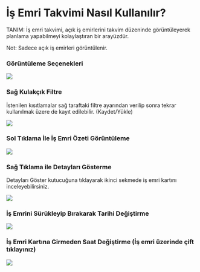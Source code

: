 # İş Emri Takvimi Nasıl Kullanılır?

TANIM: İş emri takvimi, açık iş emirlerini takvim düzeninde görüntüleyerek planlama yapabilmeyi kolaylaştıran bir arayüzdür. 

Not: Sadece açık iş emirleri görüntülenir.


### Görüntüleme Seçenekleri

![](https://docsbimser.blob.core.windows.net/imagecontainer/Picture3-d67dee2d-3ea6-499b-838d-1ee8539da1a4.png)

### Sağ Kulakçık Filtre

İstenilen kısıtlamalar sağ taraftaki filtre ayarından verilip sonra tekrar kullanılmak üzere de kayıt edilebilir. (Kaydet/Yükle)

![](https://docsbimser.blob.core.windows.net/imagecontainer/Picture4-aa6266f1-aa20-47df-af07-6c7fead52b2a.png)

### Sol Tıklama İle İş Emri Özeti Görüntüleme

![](https://docsbimser.blob.core.windows.net/imagecontainer/2023-04-25%2012%2003%2012-b81df2ff-e8b0-4e27-b6e3-b3f8cd789572.png)

### Sağ Tıklama ile Detayları Gösterme

Detayları Göster kutucuğuna tıklayarak ikinci sekmede iş emri kartını inceleyebilirsiniz.

![](https://docsbimser.blob.core.windows.net/imagecontainer/Picture1-245117da-fcbe-439f-9460-89f9aec43f56.png)

### İş Emrini Sürükleyip Bırakarak Tarihi Değiştirme

![](https://docsbimser.blob.core.windows.net/imagecontainer/picture6-127ff556-a84a-4003-add4-d81fd9345e86.png)

### İş Emri Kartına Girmeden Saat Değiştirme (İş emri üzerinde çift tıklayınız)

![](https://docsbimser.blob.core.windows.net/imagecontainer/Picture7-ad92b868-aea6-4f3a-bd31-9d7205472499.png)

